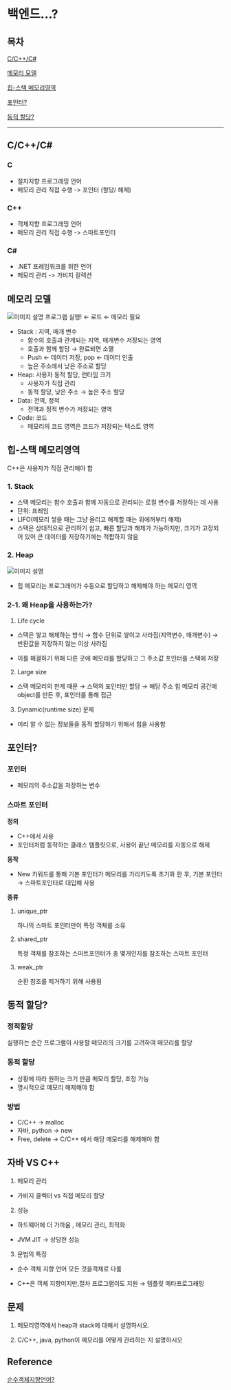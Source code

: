 # 백엔드...?

## 목차

[C/C++/C#](#C/C++/C#)

[메모리 모델](#메모리-모델)

[힙-스택 메모리영역](#힙-스택-메모리영역)

[포인터?](#포인터?)

[동적 할당?](#동적-할당?)

---

## C/C++/C#

### C

- 절차지향 프로그래밍 언어
- 메모리 관리 직접 수행 -> 포인터 (할당/ 해제)

### C++

- 객체지향 프로그래밍 언어
- 메모리 관리 직접 수행 -> 스마트포인터

### C#

- .NET 프레임워크를 위한 언어
- 메모리 관리 -> 가비지 컬렉션

## 메모리 모델

![이미지 설명](메모리구조.png)
프로그램 실행! ← 로드 ← 메모리 필요

- Stack : 지역, 매개 변수
  - 함수의 호출과 관계되는 지역, 매개변수 저장되는 영역
  - 호출과 함께 할당 → 완료되면 소멸
  - Push ← 데이터 저장, pop ← 데이터 인출
  - 높은 주소에서 낮은 주소로 할당
- Heap: 사용자 동적 할당, 런타임 크기
  - 사용자가 직접 관리
  - 동적 할당, 낮은 주소 → 높은 주소 할당
- Data: 전역, 정적
  - 전역과 정적 변수가 저장되는 영역
- Code: 코드
  - 메모리의 코드 영역은 코드가 저장되는 텍스트 영역

## 힙-스택 메모리영역

C++은 사용자가 직접 관리해야 함

### 1. Stack

- 스택 메모리는 함수 호출과 함께 자동으로 관리되는 로컬 변수를 저장하는 데 사용
- 단위: 프레임
- LIFO(메모리 쌓을 때는 그냥 올리고 해제할 때는 위에꺼부터 해제)
- 스택은 상대적으로 관리하기 쉽고, 빠른 할당과 해제가 가능하지만, 크기가 고정되어 있어 큰 데이터를 저장하기에는 적합하지 않음

### 2. Heap

![이미지 설명](힙스택.png)

- 힙 메모리는 프로그래머가 수동으로 할당하고 해제해야 하는 메모리 영역

### 2-1. 왜 Heap을 사용하는가?

1. Life cycle

- 스택은 쌓고 해체하는 방식 → 함수 단위로 쌓이고 사라짐(지역변수, 매개변수) → 반환값을 저장하지 않는 이상 사라짐

- 이를 해결하기 위해 다른 곳에 메모리를 할당하고 그 주소값 포인터를 스택에 저장

2. Large size

- 스택 메모리의 한계 때문 → 스택의 포인터만 할당 → 해당 주소 힙 메모리 공간에 object를 만든 후, 포인터를 통해 접근

3. Dynamic(runtime size) 문제

- 미리 알 수 없는 정보들을 동적 할당하기 위해서 힙을 사용함

## 포인터?

### 포인터

- 메모리의 주소값을 저장하는 변수

### 스마트 포인터

**정의**

- C++에서 사용
- 포인터처럼 동작하는 클래스 템플릿으로, 사용이 끝난 메모리를 자동으로 해제

**동작**

- New 키워드를 통해 기본 포인터가 메모리를 가리키도록 초기화 한 후, 기본 포인터 → 스마트포인터로 대입해 사용

**종류**

1. unique_ptr

   하나의 스마트 포인터만이 특정 객체를 소유

2. shared_ptr

   특정 객체를 참조하는 스마트포인터가 총 몇개인지를 참조하는 스마트 포인터

3. weak_ptr

   순환 참조를 제거하기 위해 사용됨

## 동적 할당?

### 정적할당

실행하는 순간 프로그램이 사용할 메모리의 크기를 고려하여 메모리를 할당

### 동적 할당

- 상황에 따라 원하는 크기 만큼 메모리 할당, 조정 가능
- 명시적으로 메모리 해제해야 함

### 방법

- C/C++ → malloc
- 자바, python → new
- Free, delete → C/C++ 에서 해당 메모리를 해제해야 함

## 자바 VS C++

1. 메모리 관리

- 가비지 콜렉터 vs 직접 메모리 할당

2. 성능

- 하드웨어에 더 가까움 , 메모리 관리, 최적화

- JVM JIT → 상당한 성능

3. 문법의 특징

- 순수 객체 지향 언어 모든 것을객체로 다룸

- C++은 객체 지향이지만,절차 프로그램이도 지원 → 템플릿 메타프로그래밍

## 문제

1. 메모리영역에서 heap과 stack에 대해서 설명하시오.

2. C/C++, java, python이 메모리를 어떻게 관리하는 지 설명하시오

## Reference
[순수객체지향언어?](https://velog.io/@bernard/%EC%9E%90%EB%B0%94%EB%8A%94-%EC%88%9C%EC%88%98%ED%95%9C-%EA%B0%9D%EC%B2%B4%EC%A7%80%ED%96%A5-%EC%96%B8%EC%96%B4%EC%9D%BC%EA%B9%8C-mpz8izem)
